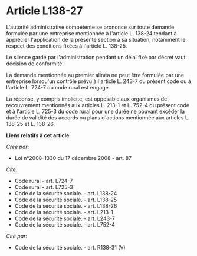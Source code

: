 # Article L138-27

L'autorité administrative compétente se prononce sur toute demande formulée par une entreprise mentionnée à l'article L.
138-24 tendant à apprécier l'application de la présente section à sa situation, notamment le respect des conditions fixées à
l'article L. 138-25. 

Le silence gardé par l'administration pendant un délai fixé par décret vaut décision de conformité. 

La demande mentionnée au premier alinéa ne peut être formulée par une entreprise lorsqu'un contrôle prévu à l'article L.
243-7 du présent code ou à l'article L. 724-7 du code rural est engagé. 

La réponse, y compris implicite, est opposable aux organismes de recouvrement mentionnés aux articles L. 213-1 et L. 752-4 du
présent code et à l'article L. 725-3 du code rural pour une durée ne pouvant excéder la durée de validité des accords ou
plans d'actions mentionnée aux articles L. 138-25 et L. 138-26.

**Liens relatifs à cet article**

_Créé par_:

  - Loi n°2008-1330 du 17 décembre 2008 - art. 87

_Cite_:

  - Code rural - art. L724-7
  - Code rural - art. L725-3
  - Code de la sécurité sociale. - art. L138-24
  - Code de la sécurité sociale. - art. L138-25
  - Code de la sécurité sociale. - art. L138-26
  - Code de la sécurité sociale. - art. L213-1
  - Code de la sécurité sociale. - art. L243-7
  - Code de la sécurité sociale. - art. L752-4

_Cité par_:

  - Code de la sécurité sociale. - art. R138-31 (V)
